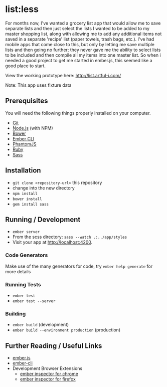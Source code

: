 # list:less

For months now, I've wanted a grocery list app that would allow me 
to save separate lists and then just select the lists I wanted to 
be added to my master shopping list, along with allowing me to add 
any additional items not saved in a separate 'recipe' list (paper 
towels, trash bags, etc.). I've had mobile apps that come close to 
this, but only by letting me save multiple lists and then going no 
further; they never gave me the ability to select lists to be included 
and then compile all my items into one master list. So when i needed 
a good project to get me started in ember.js, this seemed like a good 
place to start.

View the working prototype here: http://list.artful-i.com/

Note: This app uses fixture data

## Prerequisites

You will need the following things properly installed on your computer.

* [Git](http://git-scm.com/)
* [Node.js](http://nodejs.org/) (with NPM)
* [Bower](http://bower.io/)
* [Ember CLI](http://www.ember-cli.com/)
* [PhantomJS](http://phantomjs.org/)
* [Ruby](https://www.ruby-lang.org/en/)
* [Sass](http://sass-lang.com/)

## Installation

* `git clone <repository-url>` this repository
* change into the new directory
* `npm install`
* `bower install`
* `gem install sass`

## Running / Development

* `ember server`
* From the scss directory: `sass --watch .:../app/styles`
* Visit your app at [http://localhost:4200](http://localhost:4200).

### Code Generators

Make use of the many generators for code, try `ember help generate` for more details

### Running Tests

* `ember test`
* `ember test --server`

### Building

* `ember build` (development)
* `ember build --environment production` (production)

## Further Reading / Useful Links

* [ember.js](http://emberjs.com/)
* [ember-cli](http://www.ember-cli.com/)
* Development Browser Extensions
  * [ember inspector for chrome](https://chrome.google.com/webstore/detail/ember-inspector/bmdblncegkenkacieihfhpjfppoconhi)
  * [ember inspector for firefox](https://addons.mozilla.org/en-US/firefox/addon/ember-inspector/)

